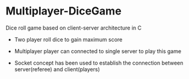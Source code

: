 # Multiplayer-DiceGame

Dice roll game based on client-server architecture in C

- Two player roll dice to gain maximum score

- Multiplayer player can connected to single server to play this game

- Socket concept has been used to establish the connection between server(referee) and client(players)
